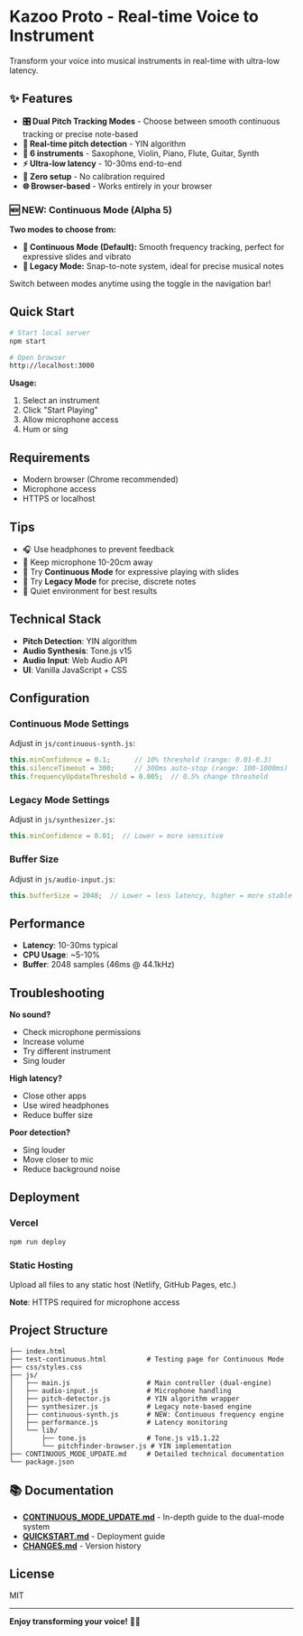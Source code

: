 # Kazoo Proto - Real-time Voice to Instrument

Transform your voice into musical instruments in real-time with ultra-low latency.

## ✨ Features

- **🎛️ Dual Pitch Tracking Modes** - Choose between smooth continuous tracking or precise note-based
- **🎵 Real-time pitch detection** - YIN algorithm
- **🎷 6 instruments** - Saxophone, Violin, Piano, Flute, Guitar, Synth
- **⚡ Ultra-low latency** - 10-30ms end-to-end
- **🚀 Zero setup** - No calibration required
- **🌐 Browser-based** - Works entirely in your browser

### 🆕 NEW: Continuous Mode (Alpha 5)

**Two modes to choose from:**
- **🌊 Continuous Mode (Default):** Smooth frequency tracking, perfect for expressive slides and vibrato
- **🎹 Legacy Mode:** Snap-to-note system, ideal for precise musical notes

Switch between modes anytime using the toggle in the navigation bar!

## Quick Start

```bash
# Start local server
npm start

# Open browser
http://localhost:3000
```

**Usage:**
1. Select an instrument
2. Click "Start Playing"
3. Allow microphone access
4. Hum or sing

## Requirements

- Modern browser (Chrome recommended)
- Microphone access
- HTTPS or localhost

## Tips

- 🎧 Use headphones to prevent feedback
- 🎤 Keep microphone 10-20cm away
- 🌊 Try **Continuous Mode** for expressive playing with slides
- 🎹 Try **Legacy Mode** for precise, discrete notes
- 🤫 Quiet environment for best results

## Technical Stack

- **Pitch Detection**: YIN algorithm
- **Audio Synthesis**: Tone.js v15
- **Audio Input**: Web Audio API
- **UI**: Vanilla JavaScript + CSS

## Configuration

### Continuous Mode Settings
Adjust in `js/continuous-synth.js`:
```javascript
this.minConfidence = 0.1;      // 10% threshold (range: 0.01-0.3)
this.silenceTimeout = 300;     // 300ms auto-stop (range: 100-1000ms)
this.frequencyUpdateThreshold = 0.005;  // 0.5% change threshold
```

### Legacy Mode Settings
Adjust in `js/synthesizer.js`:
```javascript
this.minConfidence = 0.01;  // Lower = more sensitive
```

### Buffer Size
Adjust in `js/audio-input.js`:
```javascript
this.bufferSize = 2048;  // Lower = less latency, higher = more stable
```

## Performance

- **Latency**: 10-30ms typical
- **CPU Usage**: ~5-10%
- **Buffer**: 2048 samples (46ms @ 44.1kHz)

## Troubleshooting

**No sound?**
- Check microphone permissions
- Increase volume
- Try different instrument
- Sing louder

**High latency?**
- Close other apps
- Use wired headphones
- Reduce buffer size

**Poor detection?**
- Sing louder
- Move closer to mic
- Reduce background noise

## Deployment

### Vercel
```bash
npm run deploy
```

### Static Hosting
Upload all files to any static host (Netlify, GitHub Pages, etc.)

**Note**: HTTPS required for microphone access

## Project Structure

```
├── index.html
├── test-continuous.html          # Testing page for Continuous Mode
├── css/styles.css
├── js/
│   ├── main.js                   # Main controller (dual-engine)
│   ├── audio-input.js            # Microphone handling
│   ├── pitch-detector.js         # YIN algorithm wrapper
│   ├── synthesizer.js            # Legacy note-based engine
│   ├── continuous-synth.js       # NEW: Continuous frequency engine
│   ├── performance.js            # Latency monitoring
│   └── lib/
│       ├── tone.js               # Tone.js v15.1.22
│       └── pitchfinder-browser.js # YIN implementation
├── CONTINUOUS_MODE_UPDATE.md     # Detailed technical documentation
└── package.json
```

## 📚 Documentation

- **[CONTINUOUS_MODE_UPDATE.md](./CONTINUOUS_MODE_UPDATE.md)** - In-depth guide to the dual-mode system
- **[QUICKSTART.md](./QUICKSTART.md)** - Deployment guide
- **[CHANGES.md](./CHANGES.md)** - Version history

## License

MIT

---

**Enjoy transforming your voice!** 🎤🎵

